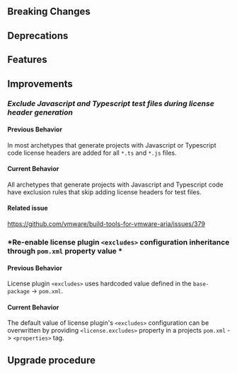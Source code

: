 [//]: # (VERSION_PLACEHOLDER DO NOT DELETE)
[//]: # (Used when working on a new release. Placed together with the Version.md)
[//]: # (Nothing here is optional. If a step must not be performed, it must be said so)
[//]: # (Do not fill the version, it will be done automatically)
[//]: # (Quick Intro to what is the focus of this release)

## Breaking Changes

[//]: # (### *Breaking Change*)
[//]: # (Describe the breaking change AND explain how to resolve it)
[//]: # (You can utilize internal links /e.g. link to the upgrade procedure, link to the improvement|deprecation that introduced this/)

## Deprecations

[//]: # (### *Deprecation*)
[//]: # (Explain what is deprecated and suggest alternatives)

[//]: # (Features -> New Functionality)

## Features

[//]: # (### *Feature Name*)
[//]: # (Describe the feature)
[//]: # (Optional But higlhy recommended Specify *NONE* if missing)
[//]: # (#### Relevant Documentation:)

[//]: # (Improvements -> Bugfixes/hotfixes or general improvements)

## Improvements

[//]: # (### *Improvement Name* )
[//]: # (Talk ONLY regarding the improvement)
[//]: # (Optional But higlhy recommended)
[//]: # (#### Previous Behavior)
[//]: # (Explain how it used to behave, regarding to the change)
[//]: # (Optional But higlhy recommended)
[//]: # (#### New Behavior)
[//]: # (Explain how it behaves now, regarding to the change)
[//]: # (Optional But higlhy recommended Specify *NONE* if missing)
[//]: # (#### Relevant Documentation:)

### *Exclude Javascript and Typescript test files during license header generation*

#### Previous Behavior

In most archetypes that generate projects with Javascript or Typescript code license headers are added for all `*.ts` and `*.js` files.

#### Current Behavior

All archetypes that generate projects with Javascript and Typescript code have exclusion rules that skip adding license headers for test files.

#### Related issue

https://github.com/vmware/build-tools-for-vmware-aria/issues/379

### *Re-enable license plugin `<excludes>` configuration inheritance through `pom.xml` property value *

#### Previous Behavior

License plugin `<excludes>` uses hardcoded value defined in the `base-package` -> `pom.xml`.

#### Current Behavior

The default value of license plugin's `<excludes>` configuration can be overwritten by providing `<license.excludes>` property in a projects `pom.xml` -> `<properties>` tag.

## Upgrade procedure

[//]: # (Explain in details if something needs to be done)

